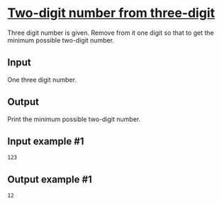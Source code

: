 # [Two-digit number from three-digit](https://www.e-olymp.com/en/problems/7814)
Three digit number is given. Remove from it one digit so that to get the minimum possible two-digit number.

## Input
One three digit number.

## Output
Print the minimum possible two-digit number.

## Input example #1
```
123
```

## Output example #1
```
12
```
